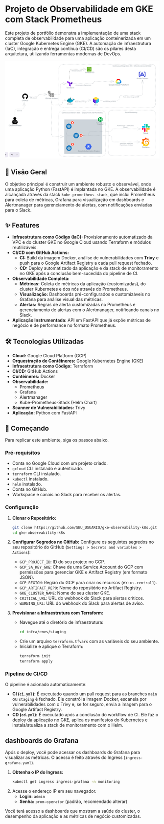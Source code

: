 # Projeto de Observabilidade em GKE com Stack Prometheus

Este projeto de portfólio demonstra a implementação de uma stack completa de observabilidade para uma aplicação conteinerizada em um cluster Google Kubernetes Engine (GKE). A automação de infraestrutura (IaC), integração e entrega contínua (CI/CD) são os pilares desta arquitetura, utilizando ferramentas modernas de DevOps.

![Arquitetura do Projeto](image.png)


## 📜 Visão Geral

O objetivo principal é construir um ambiente robusto e observável, onde uma aplicação Python (FastAPI) é implantada no GKE. A observabilidade é alcançada através da stack `kube-prometheus-stack`, que inclui Prometheus para coleta de métricas, Grafana para visualização em dashboards e Alertmanager para gerenciamento de alertas, com notificações enviadas para o Slack.

## ✨ Features

- **Infraestrutura como Código (IaC):** Provisionamento automatizado da VPC e do cluster GKE no Google Cloud usando Terraform e módulos reutilizáveis.
- **CI/CD com GitHub Actions:**
    - **CI:** Build da imagem Docker, análise de vulnerabilidades com **Trivy** e push para o Google Artifact Registry a cada pull request fechado.
    - **CD:** Deploy automatizado da aplicação e da stack de monitoramento no GKE após a conclusão bem-sucedida do pipeline de CI.
- **Observabilidade Completa:**
    - **Métricas:** Coleta de métricas da aplicação (customizadas), do cluster Kubernetes e dos nós através do Prometheus.
    - **Visualização:** Dashboards pré-configurados e customizáveis no Grafana para análise visual das métricas.
    - **Alertas:** Regras de alerta customizadas no Prometheus e gerenciamento de alertas com o Alertmanager, notificando canais no Slack.
- **Aplicação Instrumentada:** API em FastAPI que já expõe métricas de negócio e de performance no formato Prometheus.

## 🛠️ Tecnologias Utilizadas

- **Cloud:** Google Cloud Platform (GCP)
- **Orquestração de Contêineres:** Google Kubernetes Engine (GKE)
- **Infraestrutura como Código:** Terraform
- **CI/CD:** GitHub Actions
- **Contêineres:** Docker
- **Observabilidade:**
    - Prometheus
    - Grafana
    - Alertmanager
    - Kube-Prometheus-Stack (Helm Chart)
- **Scanner de Vulnerabilidades:** Trivy
- **Aplicação:** Python com FastAPI

## 🚀 Começando

Para replicar este ambiente, siga os passos abaixo.

### Pré-requisitos

- Conta no Google Cloud com um projeto criado.
- `gcloud` CLI instalado e autenticado.
- `terraform` CLI instalado.
- `kubectl` instalado.
- `helm` instalado.
- Conta no GitHub.
- Workspace e canais no Slack para receber os alertas.

### Configuração

1.  **Clonar o Repositório:**
    ```bash
    git clone https://github.com/SEU_USUARIO/gke-observability-k8s.git
    cd gke-observability-k8s
    ```

2.  **Configurar Segredos no GitHub:**
    Configure os seguintes segredos no seu repositório do GitHub (`Settings > Secrets and variables > Actions`):
    - `GCP_PROJECT_ID`: ID do seu projeto no GCP.
    - `GCP_SA_KEY_GKE`: Chave de uma Service Account do GCP com permissões para gerenciar GKE e Artifact Registry (em formato JSON).
    - `GCP_REGION`: Região do GCP para criar os recursos (ex: `us-central1`).
    - `GCP_ARTIFACT_REPO`: Nome do repositório no Artifact Registry.
    - `GKE_CLUSTER_NAME`: Nome do seu cluster GKE.
    - `CRITICAL_URL`: URL do webhook do Slack para alertas críticos.
    - `WARNING_URL`: URL do webhook do Slack para alertas de aviso.

3.  **Provisionar a Infraestrutura com Terraform:**
    - Navegue até o diretório de infraestrutura:
      ```bash
      cd infra/envs/staging
      ```
    - Crie um arquivo `terraform.tfvars` com as variáveis do seu ambiente.
    - Inicialize e aplique o Terraform:
      ```bash
      terraform init
      terraform apply
      ```

### Pipeline de CI/CD

O pipeline é acionado automaticamente:

-   **CI (`ci.yml`):** É executado quando um pull request para as branches `main` ou `staging` é fechado. Ele constrói a imagem Docker, escaneia por vulnerabilidades com o Trivy e, se for seguro, envia a imagem para o Google Artifact Registry.
-   **CD (`cd.yml`):** É executado após a conclusão do workflow de CI. Ele faz o deploy da aplicação no GKE, aplica os manifestos do Kubernetes e instala/atualiza a stack de monitoramento com o Helm.

##  dashboards do Grafana

Após o deploy, você pode acessar os dashboards do Grafana para visualizar as métricas. O acesso é feito através do Ingress (`ingress-grafana.yaml`).

1.  **Obtenha o IP do Ingress:**
    ```bash
    kubectl get ingress ingress-grafana -n monitoring
    ```
2.  Acesse o endereço IP em seu navegador.
    - **Login:** `admin`
    - **Senha:** `prom-operator` (padrão, recomendado alterar)

Você terá acesso a dashboards que mostram a saúde do cluster, o desempenho da aplicação e as métricas de negócio customizadas.